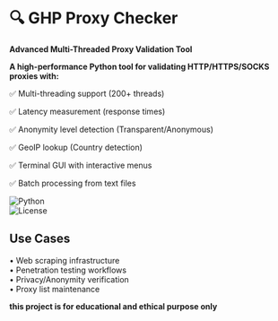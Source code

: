 # 🔍 GHP Proxy Checker
**Advanced Multi-Threaded Proxy Validation Tool**

**A high-performance Python tool for validating HTTP/HTTPS/SOCKS proxies with:**

  ✅ Multi-threading support (200+ threads)
  
  ✅ Latency measurement (response times)
  
  ✅ Anonymity level detection (Transparent/Anonymous)
  
  ✅ GeoIP lookup (Country detection)
  
  ✅ Terminal GUI with interactive menus
  
  ✅ Batch processing from text files

![Python](https://img.shields.io/badge/Python-3.8+-blue?logo=python)  
![License](https://img.shields.io/badge/License-MIT-green)  


## Use Cases  
• Web scraping infrastructure  
• Penetration testing workflows  
• Privacy/Anonymity verification  
• Proxy list maintenance  


**this project is for educational and ethical purpose only**
